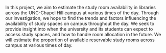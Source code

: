 In this project, we aim to estimate the study room availability in libraries across the UNC-Chapel Hill campus at various times of the day. Through our investigation, we hope to find the trends and factors influencing the availability of study spaces on campus throughout the day.
We seek to provide insight into when the university and its students can expect to access study spaces, and how to handle room allocation in the future.
We will estimate the proportion of available reservable study rooms across campus at various times of day.
